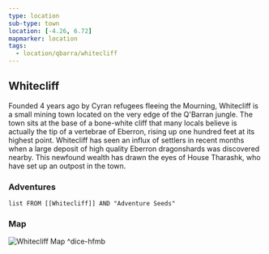 ```yaml
---
type: location
sub-type: town
location: [-4.26, 6.72]
mapmarker: location
tags:
  - location/qbarra/whitecliff
---
```


## Whitecliff

Founded 4 years ago by Cyran refugees fleeing the Mourning, Whitecliff is a small mining town located on the very edge of the Q'Barran jungle. The town sits at the base of a bone-white cliff that many locals believe is actually the tip of a vertebrae of Eberron, rising up one hundred feet at its highest point. Whitecliff has seen an influx of settlers in recent months when a large deposit of high quality Eberron dragonshards was discovered nearby. This newfound wealth has drawn the eyes of House Tharashk, who have set up an outpost in the town.

### Adventures
```dataview
list FROM [[Whitecliff]] AND "Adventure Seeds"
```


### Map
![Whitecliff Map](https://i.imgur.com/uxEHEHV.png)^dice-hfmb

